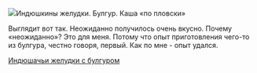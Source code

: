 <!--2025-10-09 11:59:45-->
<div class="yb">
  <div class="rss povarenok"><a href="https://www.povarenok.ru/recipes/show/183149/"><img src="https://www.povarenok.ru/data/cache/2025oct/09/52/3191971_91297-640x480.jpg"></a>Индюшкины желудки. Булгур. Каша «по пловски»

Выглядит вот так. Неожиданно получилось очень вкусно. Почему «неожиданно»? Это для меня. Потому что опыт приготовления чего-то из булгура, честно говоря, первый. Как по мне - опыт удался. <p class="titl"><a href="https://www.povarenok.ru/recipes/show/183149/">Индюшачьи желудки с булгуром</a></p></div>
</div>
